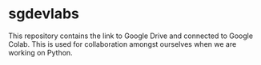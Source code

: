 # sgdevlabs
This repository contains the link to Google Drive and connected to Google Colab. This is used for collaboration amongst ourselves when we are working on Python. 
